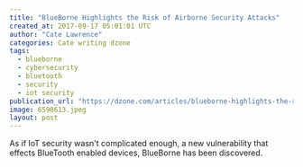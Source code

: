 ```yaml
---
title: "BlueBorne Highlights the Risk of Airborne Security Attacks"
created_at: 2017-09-17 05:01:01 UTC
author: "Cate Lawrence"
categories: Cate writing dzone
tags: 
  - blueborne
  - cybersecurity
  - bluetooth
  - security
  - iot security
publication_url: "https://dzone.com/articles/blueborne-highlights-the-risk-of-airborne-security"
image: 6598613.jpeg
layout: post
---
```

As if IoT security wasn't complicated enough, a new vulnerability that effects BlueTooth enabled devices, BlueBorne has been discovered.

